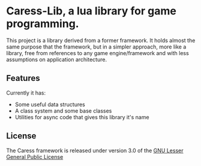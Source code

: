 # Caress-Lib, a lua library for game programming.

This project is a library derived from a former framework. It holds almost the
same purpose that the framework, but in a simpler approach, more like a
library, free from references to any game engine/framework and with less
assumptions on application architecture.

## Features

Currently it has:

 * Some useful data structures
 * A class system and some base classes
 * Utilities for async code that gives this library it's name

## License

The Caress framework is released under version 3.0 of the
[GNU Lesser General Public License][]

[GNU Lesser General Public License]: http://www.gnu.org/licenses/lgpl-3.0.txt
